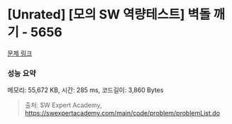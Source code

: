 # [Unrated] [모의 SW 역량테스트] 벽돌 깨기 - 5656 

[문제 링크](https://swexpertacademy.com/main/code/problem/problemDetail.do?contestProbId=AWXRQm6qfL0DFAUo) 

### 성능 요약

메모리: 55,672 KB, 시간: 285 ms, 코드길이: 3,860 Bytes



> 출처: SW Expert Academy, https://swexpertacademy.com/main/code/problem/problemList.do